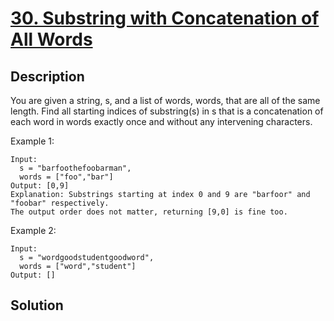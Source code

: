 # [30. Substring with Concatenation of All Words](https://leetcode.com/problems/substring-with-concatenation-of-all-words)

## Description

You are given a string, s, and a list of words, words, that are all of the same length. Find all starting indices of substring(s) in s that is a concatenation of each word in words exactly once and without any intervening characters.

Example 1:

```
Input:
  s = "barfoothefoobarman",
  words = ["foo","bar"]
Output: [0,9]
Explanation: Substrings starting at index 0 and 9 are "barfoor" and "foobar" respectively.
The output order does not matter, returning [9,0] is fine too.
```

Example 2:

```
Input:
  s = "wordgoodstudentgoodword",
  words = ["word","student"]
Output: []
```

## Solution

